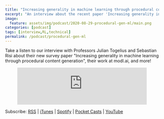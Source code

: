 ```yaml
---
title: "Increasing generality in machine learning through procedural content generation"
excerpt: "An interview about the recent paper 'Increasing generality in machine learning through procedural content generation'"
image: 
  feature: assets/img/podcast/2020-08-29-procedural-gen-ml/main.png
categories: [podcast]
tags: [interview,RL,technical]
permalink: /podcast/procedural-gen-ml
---
```

Take a listen to our interview with Professors Julian Togelius and Sebastian Risi about their new survey paper "Increasing generality in machine learning through procedural content generation", their work at modl.ai, and more!
<figure>
<iframe title="Machine Learning + Procedural Content Generation with Julian Togelius and Sebastian Risi" src="https://www.podbean.com/media/player/97nui-e947b2&?from=usersite&skin=1&fonts=Helvetica&auto=0&download=1&share=1&version=1&btn-skin=103" height="122" width="100%" style="border: none;" scrolling="no" data-name="pb-iframe-player"></iframe>
</figure>

Subscribe: <a href="https://feed.podbean.com/aitalk/feed.xml">RSS</a> |
<a href="https://podcasts.apple.com/us/podcast/lets-talk-ai/id1502782720">iTunes</a> |
<a href="https://open.spotify.com/show/17HiNdxcoKJLLNibIAyUch">Spotify</a> |
<a href="https://pca.st/podcast/824c4060-472b-0138-9766-0acc26574db2">Pocket Casts</a> |
<a href="https://www.youtube.com/channel/UCKARTq-t5SPMzwtft8FWwnA">YouTube</a>

